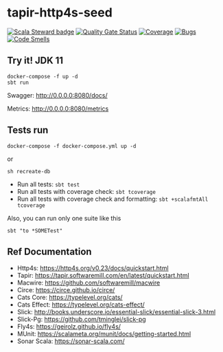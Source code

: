 # tapir-http4s-seed

[![Scala Steward badge](https://img.shields.io/badge/Scala_Steward-helping-blue.svg?style=flat&logo=data:image/png;base64,iVBORw0KGgoAAAANSUhEUgAAAA4AAAAQCAMAAAARSr4IAAAAVFBMVEUAAACHjojlOy5NWlrKzcYRKjGFjIbp293YycuLa3pYY2LSqql4f3pCUFTgSjNodYRmcXUsPD/NTTbjRS+2jomhgnzNc223cGvZS0HaSD0XLjbaSjElhIr+AAAAAXRSTlMAQObYZgAAAHlJREFUCNdNyosOwyAIhWHAQS1Vt7a77/3fcxxdmv0xwmckutAR1nkm4ggbyEcg/wWmlGLDAA3oL50xi6fk5ffZ3E2E3QfZDCcCN2YtbEWZt+Drc6u6rlqv7Uk0LdKqqr5rk2UCRXOk0vmQKGfc94nOJyQjouF9H/wCc9gECEYfONoAAAAASUVORK5CYII=)](https://scala-steward.org)
[![Quality Gate Status](https://sonarcloud.io/api/project_badges/measure?project=tapir-http4s-seed&metric=alert_status)](https://sonarcloud.io/summary/new_code?id=tapir-http4s-seed)
[![Coverage](https://sonarcloud.io/api/project_badges/measure?project=tapir-http4s-seed&metric=coverage)](https://sonarcloud.io/summary/new_code?id=tapir-http4s-seed)
[![Bugs](https://sonarcloud.io/api/project_badges/measure?project=tapir-http4s-seed&metric=bugs)](https://sonarcloud.io/summary/new_code?id=tapir-http4s-seed)
[![Code Smells](https://sonarcloud.io/api/project_badges/measure?project=tapir-http4s-seed&metric=code_smells)](https://sonarcloud.io/summary/new_code?id=tapir-http4s-seed)

## Try it! JDK 11

```
docker-compose -f up -d
sbt run
```

Swagger: http://0.0.0.0:8080/docs/

Metrics: http://0.0.0.0:8080/metrics

## Tests run

```
docker-compose -f docker-compose.yml up -d
```

or

```
sh recreate-db
```

- Run all tests: `sbt test`
- Run all tests with coverage check: `sbt tcoverage`
- Run all tests with coverage check and formatting: `sbt +scalafmtAll tcoverage`

Also, you can run only one suite like this

```
sbt "to *SOMETest"
```

## Ref Documentation

- Http4s: https://http4s.org/v0.23/docs/quickstart.html
- Tapir: https://tapir.softwaremill.com/en/latest/quickstart.html
- Macwire: https://github.com/softwaremill/macwire
- Circe: https://circe.github.io/circe/
- Cats Core: https://typelevel.org/cats/
- Cats Effect: https://typelevel.org/cats-effect/
- Slick: http://books.underscore.io/essential-slick/essential-slick-3.html
- Slick-Pg: https://github.com/tminglei/slick-pg
- Fly4s: https://geirolz.github.io/fly4s/
- MUnit: https://scalameta.org/munit/docs/getting-started.html
- Sonar Scala: https://sonar-scala.com/

